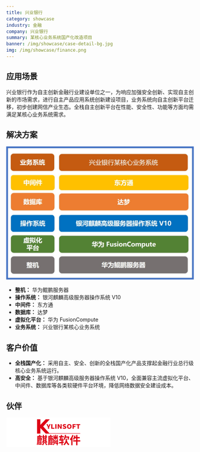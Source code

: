 ```yaml
---
title: 兴业银行
category: showcase
industry: 金融
company: 兴业银行
summary: 某核心业务系统国产化改造项目
banner: /img/showcase/case-detail-bg.jpg
img: /img/showcase/finance.png
---
```


<div >

## 应用场景

兴业银行作为自主创新金融行业建设单位之一，为响应加强安全创新、实现自主创新的市场需求，进行自主产品应用系统创新建设项目，业务系统向自主创新平台迁移，初步创建网信产业生态。全栈自主创新平台在性能、安全性、功能等方面均需满足某核心业务系统需求。

## 解决方案

<div align="center" class="case-img"><img src="./img2.jpg"/></div>

- **整机：** 华为鲲鹏服务器
- **操作系统：** 银河麒麟高级服务器操作系统 V10
- **中间件：** 东方通
- **数据库：** 达梦
- **虚拟化平台：** 华为 FusionCompute
- **业务系统：** 兴业银行某核心业务系统

## 客户价值

- **全栈国产化：** 采用自主、安全、创新的全栈国产化产品支撑起金融行业总行级核心业务系统运行。
- **高安全：** 基于银河麒麟高级服务器操作系统 V10，全面兼容主流虚拟化平台、中间件、数据库等各类软硬件平台环境，降低网络数据安全建设成本。

## 伙伴

<div><img src="./qiling.png"/></div>

</div>
